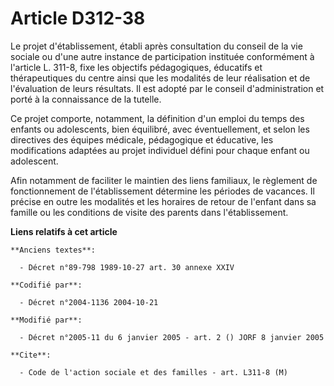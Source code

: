 # Article D312-38

Le projet d'établissement, établi après consultation du conseil de la vie sociale ou d'une autre instance de participation
instituée conformément à l'article L. 311-8, fixe les objectifs pédagogiques, éducatifs et thérapeutiques du centre ainsi que
les modalités de leur réalisation et de l'évaluation de leurs résultats. Il est adopté par le conseil d'administration et
porté à la connaissance de la tutelle.

Ce projet comporte, notamment, la définition d'un emploi du temps des enfants ou adolescents, bien équilibré, avec
éventuellement, et selon les directives des équipes médicale, pédagogique et éducative, les modifications adaptées au projet
individuel défini pour chaque enfant ou adolescent.

Afin notamment de faciliter le maintien des liens familiaux, le règlement de fonctionnement de l'établissement détermine les
périodes de vacances. Il précise en outre les modalités et les horaires de retour de l'enfant dans sa famille ou les
conditions de visite des parents dans l'établissement.

**Liens relatifs à cet article**

	**Anciens textes**:

	  - Décret n°89-798 1989-10-27 art. 30 annexe XXIV

	**Codifié par**:

	  - Décret n°2004-1136 2004-10-21

	**Modifié par**:

	  - Décret n°2005-11 du 6 janvier 2005 - art. 2 () JORF 8 janvier 2005

	**Cite**:

	  - Code de l'action sociale et des familles - art. L311-8 (M)
